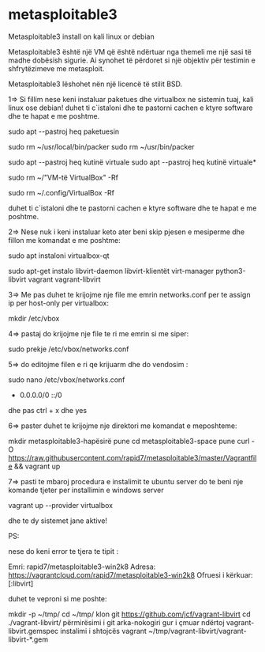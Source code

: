 # metasploitable3
Metasploitable3 install on kali linux or debian

Metasploitable3 është një VM që është ndërtuar nga themeli me një sasi të madhe dobësish sigurie.
Ai synohet të përdoret si një objektiv për testimin e shfrytëzimeve me metasploit.

Metasploitable3 lëshohet nën një licencë të stilit BSD. 


1=> Si fillim nese keni instaluar paketues dhe virtualbox ne sistemin tuaj, kali linux ose debian!
duhet ti c`istaloni dhe te pastorni cachen e ktyre software dhe te hapat e me poshtme.

sudo apt --pastroj heq paketuesin

sudo rm ~/usr/local/bin/packer
sudo rm ~/usr/bin/packer

sudo apt --pastroj heq kutinë virtuale
sudo apt --pastroj heq kutinë virtuale*

sudo rm ~/"VM-të VirtualBox" -Rf

sudo rm ~/.config/VirtualBox -Rf


duhet ti c`istaloni dhe te pastorni cachen e ktyre software dhe te hapat e me poshtme.

2=> Nese nuk i keni instaluar keto ater beni skip pjesen e mesiperme dhe fillon me komandat e me poshtme:

sudo apt instaloni virtualbox-qt

sudo apt-get instalo libvirt-daemon libvirt-klientët virt-manager python3-libvirt vagrant vagrant-libvirt

3=> Me pas duhet te krijojme nje file me emrin networks.conf per te assign ip per host-only per virtualbox:

mkdir /etc/vbox

4=> pastaj do krijojme nje file te ri me emrin si me siper:

sudo prekje /etc/vbox/networks.conf

5=> do editojme filen e ri qe krijuarm dhe do vendosim :

sudo nano /etc/vbox/networks.conf

* 0.0.0.0/0 ::/0

dhe pas ctrl + x dhe yes

6=> paster duhet te krijojme nje direktori me komandat e meposhteme:

mkdir metasploitable3-hapësirë pune
cd metasploitable3-space pune
curl -O https://raw.githubusercontent.com/rapid7/metasploitable3/master/Vagrantfile && vagrant up

7=> pasti te mbaroj procedura e instalimit te ubuntu server do te beni nje komande tjeter per installimin e windows server

vagrant up --provider virtualbox

dhe te dy sistemet jane aktive!


PS:

nese do keni error te tjera te tipit :

Emri: rapid7/metasploitable3-win2k8
Adresa: https://vagrantcloud.com/rapid7/metasploitable3-win2k8
Ofruesi i kërkuar: [:libvirt]

duhet te veproni si me poshte:

mkdir -p ~/tmp/
cd ~/tmp/
klon git https://github.com/jcf/vagrant-libvirt
cd ./vagrant-libvirt/
përmirësimi i git arka-nokogiri
gur i çmuar ndërtoj vagrant-libvirt.gemspec
instalimi i shtojcës vagrant ~/tmp/vagrant-libvirt/vagrant-libvirt-*.gem
